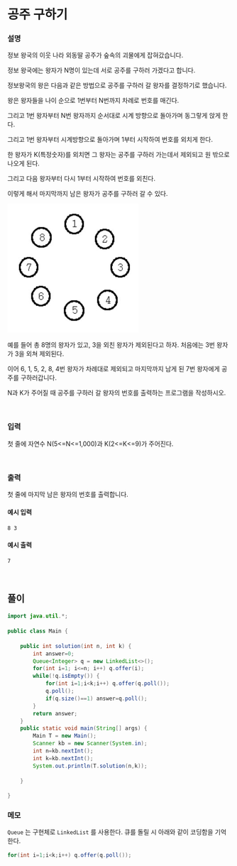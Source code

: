 # 공주 구하기
### 설명
정보 왕국의 이웃 나라 외동딸 공주가 숲속의 괴물에게 잡혀갔습니다.

정보 왕국에는 왕자가 N명이 있는데 서로 공주를 구하러 가겠다고 합니다.

정보왕국의 왕은 다음과 같은 방법으로 공주를 구하러 갈 왕자를 결정하기로 했습니다.

왕은 왕자들을 나이 순으로 1번부터 N번까지 차례로 번호를 매긴다.

그리고 1번 왕자부터 N번 왕자까지 순서대로 시계 방향으로 돌아가며 동그랗게 앉게 한다.

그리고 1번 왕자부터 시계방향으로 돌아가며 1부터 시작하여 번호를 외치게 한다.

한 왕자가 K(특정숫자)를 외치면 그 왕자는 공주를 구하러 가는데서 제외되고 원 밖으로 나오게 된다.

그리고 다음 왕자부터 다시 1부터 시작하여 번호를 외친다.

이렇게 해서 마지막까지 남은 왕자가 공주를 구하러 갈 수 있다.

![공주구하기](../img/공주구하기.jpg)


예를 들어 총 8명의 왕자가 있고, 3을 외친 왕자가 제외된다고 하자. 처음에는 3번 왕자가 3을 외쳐 제외된다.

이어 6, 1, 5, 2, 8, 4번 왕자가 차례대로 제외되고 마지막까지 남게 된 7번 왕자에게 공주를 구하러갑니다.

N과 K가 주어질 때 공주를 구하러 갈 왕자의 번호를 출력하는 프로그램을 작성하시오.

<br>

### 입력
첫 줄에 자연수 N(5<=N<=1,000)과 K(2<=K<=9)가 주어진다.

<br>

### 출력
첫 줄에 마지막 남은 왕자의 번호를 출력합니다.


#### 예시 입력
```
8 3
```


#### 예시 출력
```
7
```


<br>


## 풀이
```java
import java.util.*;

public class Main {

	public int solution(int n, int k) {
		int answer=0;
		Queue<Integer> q = new LinkedList<>();
		for(int i=1; i<=n; i++) q.offer(i);
		while(!q.isEmpty()) {
			for(int i=1;i<k;i++) q.offer(q.poll());
			q.poll();
			if(q.size()==1) answer=q.poll();
		}
		return answer;
	}
	public static void main(String[] args) {
		Main T = new Main();
		Scanner kb = new Scanner(System.in);
		int n=kb.nextInt();
		int k=kb.nextInt();
		System.out.println(T.solution(n,k));
		
	}

}
```
### 메모
`Queue` 는 구현체로 `LinkedList` 를 사용한다. 큐를 돌릴 시 아래와 같이 코딩함을 기억한다.
```java
for(int i=1;i<k;i++) q.offer(q.poll());
```

<br>

